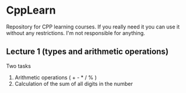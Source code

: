 # CppLearn
Repository for CPP learning courses. If you really need it you can use it without any restrictions. I'm not responsible for anything.

## Lecture 1 (types and arithmetic operations)
Two tasks

1. Arithmetic operations ( + - * / % )
2. Calculation of the sum of all digits in the number
